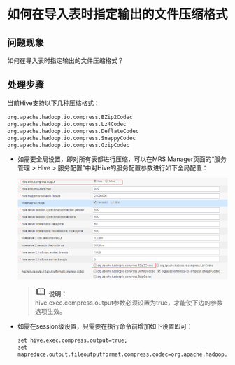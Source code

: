 # 如何在导入表时指定输出的文件压缩格式<a name="ZH-CN_TOPIC_0205107312"></a>

## 问题现象<a name="zh-cn_topic_0167274995_section1861111131114"></a>

如何在导入表时指定输出的文件压缩格式？

## 处理步骤<a name="zh-cn_topic_0167274995_s2b7f9c0f6ad247c2a6cd286ddb33568a"></a>

当前Hive支持以下几种压缩格式：

```
org.apache.hadoop.io.compress.BZip2Codec
org.apache.hadoop.io.compress.Lz4Codec
org.apache.hadoop.io.compress.DeflateCodec
org.apache.hadoop.io.compress.SnappyCodec
org.apache.hadoop.io.compress.GzipCodec
```

-   如需要全局设置，即对所有表都进行压缩，可以在MRS Manager页面的“服务管理 \> Hive \> 服务配置”中对Hive的服务配置参数进行如下全局配置：

    ![](figures/zh-cn_image_0167275226.png)

    >![](public_sys-resources/icon-note.gif) **说明：**   
    >hive.exec.compress.output参数必须设置为true，才能使下边的参数选项生效。  

-   如需在session级设置，只需要在执行命令前增加如下设置即可：

    ```
    set hive.exec.compress.output=true; 
    set mapreduce.output.fileoutputformat.compress.codec=org.apache.hadoop.io.compress.SnappyCodec;
    ```


